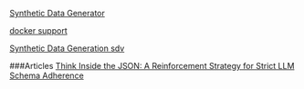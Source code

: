 [Synthetic Data Generator](https://huggingface.co/spaces/argilla/synthetic-data-generator)


[docker support](https://buff.ly/49IDSmd)

[Synthetic Data Generation sdv](https://github.com/Zhenna/synthetic_data_generation_tabular_experiments/blob/main/sdv_notebook.ipynb)



###Articles
[Think Inside the JSON: A Reinforcement Strategy for Strict LLM Schema Adherence](https://www.mastercontrol.com/gxp-lifeline/thinkjson-ai-solution-for-life-science-manufacturing/)

